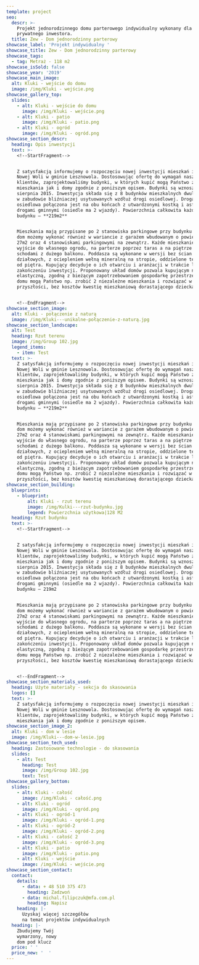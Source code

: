 ```yaml
---
template: project
seo:
  descr: >-
    Projekt jednorodzinnego domu parterowego indywidualny wykonany dla
    prywatnego inwestora.
  title: Zew - Dom jednorodzinny parterowy
showcase_label: 'Projekt indywidualny '
showcase_title: Zew - Dom jednorodzinny parterowy
showcase_tags:
  - tag: Metraż - 118 m2
showcase_isSold: false
showcase_year: '2019'
showcase_main_image:
  alt: Kluki - wejście do domu
  image: /img/Kluki - wejście.png
showcase_gallery_top:
  slides:
    - alt: Kluki - wejście do domu
      image: /img/Kluki - wejście.png
    - alt: Kluki - patio
      image: /img/Kluki - patio.png
    - alt: Kluki - ogród
      image: /img/Kluki - ogród.png
showcase_section_descr:
  heading: Opis inwestycji
  text: >-
    <!--StartFragment-->


    Z satysfakcją informujemy o rozpoczęciu nowej inwestycji mieszkań i domów w
    Nowej Woli w gminie Lesznowola. Dostosowując ofertę do wymagań naszych
    klientów, zaprojektowaliśmy budynki, w których kupić mogą Państwo zarówno
    mieszkania jak i domy zgodnie z poniższym opisem. Budynki są wznoszone od
    sierpnia 2015. Inwestycja składa się z 8 budynków mieszkalnych dwulokalowych
    w zabudowie bliźniaczej usytuowanych wzdłuż drogi osiedlowej. Droga
    osiedlowa połączona jest na obu końcach z utwardzonymi kostką i asfaltem
    drogami gminnymi (osiedle ma 2 wjazdy). Powierzchnia całkowita każdego
    budynku – **219m2**


    Mieszkania mają przypisane po 2 stanowiska parkingowe przy budynku natomiast
    dom możemy wykonać również w wariancie z garażem wbudowanym o powierzchni
    27m2 oraz 4 stanowiskami parkingowymi na zewnątrz. Każde mieszkanie ma
    wyjście do własnego ogrodu, na parterze poprzez taras a na piętrze -
    schodami z dużego balkonu. Poddasza są wykonane w wersji bez ścian
    działowych, z ociepleniem wełną mineralną na stropie, oddzielone termicznie
    od piętra. Kupujący decyduje o ich otwarciu i aranżacji w trakcie lub po
    zakończeniu inwestycji. Proponowany układ domów pozwala kupującym na
    elastyczną, zgodną z bieżącym zapotrzebowaniem gospodarkę przestrzenią. Z
    domu mogą Państwo np. zrobić 2 niezależne mieszkania i rozwiązać w
    przyszłości, bez kosztów kwestię mieszkaniową dorastającego dziecka


    <!--EndFragment-->
showcase_section_image:
  alt: Kluki - połączenie z naturą
  image: /img/Kluki---unikalne-połączenie-z-naturą.jpg
showcase_section_landscape:
  alt: Test
  heading: Rzut terenu
  image: /img/Group 102.jpg
  legend_items:
    - item: Test
  text: >-
    Z satysfakcją informujemy o rozpoczęciu nowej inwestycji mieszkań i domów w
    Nowej Woli w gminie Lesznowola. Dostosowując ofertę do wymagań naszych
    klientów, zaprojektowaliśmy budynki, w których kupić mogą Państwo zarówno
    mieszkania jak i domy zgodnie z poniższym opisem. Budynki są wznoszone od
    sierpnia 2015. Inwestycja składa się z 8 budynków mieszkalnych dwulokalowych
    w zabudowie bliźniaczej usytuowanych wzdłuż drogi osiedlowej. Droga
    osiedlowa połączona jest na obu końcach z utwardzonymi kostką i asfaltem
    drogami gminnymi (osiedle ma 2 wjazdy). Powierzchnia całkowita każdego
    budynku – **219m2**


    Mieszkania mają przypisane po 2 stanowiska parkingowe przy budynku natomiast
    dom możemy wykonać również w wariancie z garażem wbudowanym o powierzchni
    27m2 oraz 4 stanowiskami parkingowymi na zewnątrz. Każde mieszkanie ma
    wyjście do własnego ogrodu, na parterze poprzez taras a na piętrze -
    schodami z dużego balkonu. Poddasza są wykonane w wersji bez ścian
    działowych, z ociepleniem wełną mineralną na stropie, oddzielone termicznie
    od piętra. Kupujący decyduje o ich otwarciu i aranżacji w trakcie lub po
    zakończeniu inwestycji. Proponowany układ domów pozwala kupującym na
    elastyczną, zgodną z bieżącym zapotrzebowaniem gospodarkę przestrzenią. Z
    domu mogą Państwo np. zrobić 2 niezależne mieszkania i rozwiązać w
    przyszłości, bez kosztów kwestię mieszkaniową dorastającego dziecka
showcase_section_building:
  blueprints:
    - blueprint:
        alt: Kluki - rzut terenu
        image: /img/Kulki---rzut-budynku.jpg
        legend: Powierzchnia użytkowa|128 M2
  heading: Rzut budynku
  text: >-
    <!--StartFragment-->


    Z satysfakcją informujemy o rozpoczęciu nowej inwestycji mieszkań i domów w
    Nowej Woli w gminie Lesznowola. Dostosowując ofertę do wymagań naszych
    klientów, zaprojektowaliśmy budynki, w których kupić mogą Państwo zarówno
    mieszkania jak i domy zgodnie z poniższym opisem. Budynki są wznoszone od
    sierpnia 2015. Inwestycja składa się z 8 budynków mieszkalnych dwulokalowych
    w zabudowie bliźniaczej usytuowanych wzdłuż drogi osiedlowej. Droga
    osiedlowa połączona jest na obu końcach z utwardzonymi kostką i asfaltem
    drogami gminnymi (osiedle ma 2 wjazdy). Powierzchnia całkowita każdego
    budynku – 219m2


    Mieszkania mają przypisane po 2 stanowiska parkingowe przy budynku natomiast
    dom możemy wykonać również w wariancie z garażem wbudowanym o powierzchni
    27m2 oraz 4 stanowiskami parkingowymi na zewnątrz. Każde mieszkanie ma
    wyjście do własnego ogrodu, na parterze poprzez taras a na piętrze -
    schodami z dużego balkonu. Poddasza są wykonane w wersji bez ścian
    działowych, z ociepleniem wełną mineralną na stropie, oddzielone termicznie
    od piętra. Kupujący decyduje o ich otwarciu i aranżacji w trakcie lub po
    zakończeniu inwestycji. Proponowany układ domów pozwala kupującym na
    elastyczną, zgodną z bieżącym zapotrzebowaniem gospodarkę przestrzenią. Z
    domu mogą Państwo np. zrobić 2 niezależne mieszkania i rozwiązać w
    przyszłości, bez kosztów kwestię mieszkaniową dorastającego dziecka


    <!--EndFragment-->
showcase_section_materials_used:
  heading: Użyte materiały - sekcja do skasowania
  logos: []
  text: >-
    Z satysfakcją informujemy o rozpoczęciu nowej inwestycji mieszkań i domów w
    Nowej Woli w gminie Lesznowola. Dostosowując ofertę do wymagań naszych
    klientów, zaprojektowaliśmy budynki, w których kupić mogą Państwo zarówno
    mieszkania jak i domy zgodnie z poniższym opisem.
showcase_section_image_2:
  alt: Kluki - dom w lesie
  image: /img/Kluki---dom-w-lesie.jpg
showcase_section_tech_used:
  heading: Zastosowane technologie - do skasowania
  slides:
    - alt: Test
      heading: Test
      image: /img/Group 102.jpg
      text: Test
showcase_gallery_bottom:
  slides:
    - alt: Kluki - całość
      image: /img/Kluki - całość.png
    - alt: Kluki - ogród
      image: /img/Kluki - ogród.png
    - alt: Kluki - ogród-1
      image: /img/Kluki - ogród-1.png
    - alt: Kluki - ogród-2
      image: /img/Kluki - ogród-2.png
    - alt: Kluki - całość 2
      image: /img/Kluki - ogród-3.png
    - alt: Kluki - patio
      image: /img/Kluki - patio.png
    - alt: Kluki - wejście
      image: /img/Kluki - wejście.png
showcase_section_contact:
  contact:
    details:
      - data: + 48 510 375 473
        heading: Zadzwoń
      - data: michal.filipczuk@mfa.com.pl
        heading: Napisz
    heading: |-
      Uzyskaj więcej szczegółów
      na temat projektów indywidualnych
  heading: |-
    Zbudujemy Twój 
    wymarzony, nowy 
    dom pod klucz
  price: ' '
  price_new: '  '
---
```


